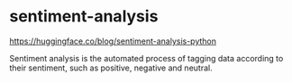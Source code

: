 # sentiment-analysis

https://huggingface.co/blog/sentiment-analysis-python

Sentiment analysis is the automated process of tagging data according to their sentiment, such as positive, negative and neutral.
